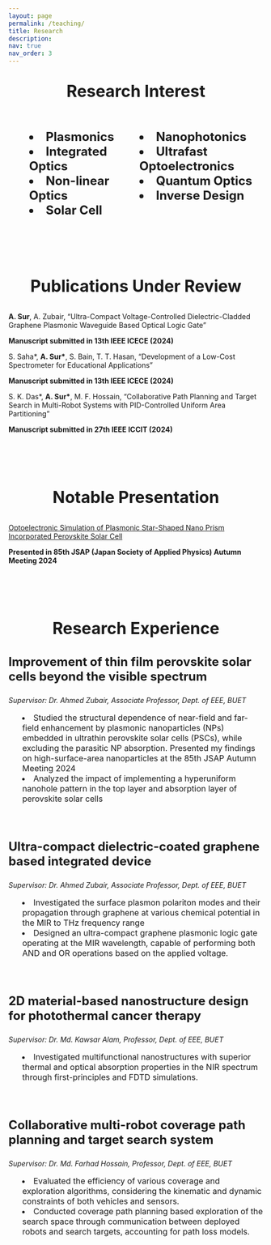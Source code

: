 ```yaml
---
layout: page
permalink: /teaching/
title: Research
description: 
nav: true
nav_order: 3
---
```



<p style="text-align: center; font-size: 32px;">
    <strong>Research Interest</strong>
</p>


<div style="display: flex; justify-content: space-around;">

  <div style="text-align: center; font-size: 24px;">
    <ul style="list-style-position: inside; text-align: left;">
      <li><strong>Plasmonics</strong></li>
      <li><strong>Integrated Optics</strong></li>
      <li><strong>Non-linear Optics</strong></li>
      <li><strong>Solar Cell</strong></li>
    </ul>
  </div>

  <div style="text-align: center; font-size: 24px;">
    <ul style="list-style-position: inside; text-align: left;">
      <li><strong>Nanophotonics</strong></li>
      <li><strong>Ultrafast Optoelectronics</strong></li>
      <li><strong>Quantum Optics</strong></li>
      <li><strong>Inverse Design</strong></li>
    </ul>
  </div>

</div>

<div style="height: 60px;"></div> 

<p style="text-align: center; font-size: 32px;">
    <strong>Publications Under Review</strong>
</p>


<strong>A. Sur</strong>, A. Zubair, “Ultra-Compact Voltage-Controlled Dielectric-Cladded Graphene Plasmonic Waveguide Based Optical Logic Gate”

**Manuscript submitted in 13th IEEE ICECE (2024)**

S. Saha*, <strong>A. Sur*</strong>, S. Bain, T. T. Hasan, “Development of a Low-Cost Spectrometer for Educational Applications”  

**Manuscript submitted in 13th IEEE ICECE (2024)**

S. K. Das*, <strong>A. Sur*</strong>, M. F. Hossain, “Collaborative Path Planning and Target Search in Multi-Robot Systems with PID-Controlled Uniform Area Partitioning” 

**Manuscript submitted in 27th IEEE ICCIT (2024)**

<div style="height: 60px;"></div> 


<p style="text-align: center; font-size: 32px;">
    <strong>Notable Presentation</strong>
</p>

[Optoelectronic Simulation of Plasmonic Star-Shaped Nano Prism Incorporated Perovskite Solar Cell][JSAP]

**Presented in 85th JSAP (Japan Society of Applied Physics) Autumn Meeting 2024**

<div style="height: 60px;"></div> 


<p style="text-align: center; font-size: 32px;">
    <strong>Research Experience</strong>
</p>

<p style="text-align: left; font-size: 24px;">
    <strong>Improvement of thin film perovskite solar cells beyond the visible spectrum</strong>
</p>

<p><i>Supervisor: Dr. Ahmed Zubair, Associate Professor, Dept. of EEE, BUET</i></p>

<div style="text-align: center; font-size: 16px;">
    <ul style="list-style-position: inside; text-align: left;">
      <li>Studied the structural dependence of near-field and far-field enhancement by plasmonic nanoparticles (NPs) embedded in ultrathin perovskite solar cells (PSCs), while excluding the parasitic NP absorption. Presented my findings on high-surface-area nanoparticles at the 85th JSAP Autumn Meeting 2024</li>
      <li>Analyzed the impact of implementing a hyperuniform nanohole pattern in the top layer and absorption layer of perovskite solar cells</li>
    </ul>
</div>

<div style="height: 30px;">
</div> 





<p style="text-align: left; font-size: 24px;">
    <strong>Ultra-compact dielectric-coated graphene based integrated device</strong>
</p>

<p><i>Supervisor: Dr. Ahmed Zubair, Associate Professor, Dept. of EEE, BUET</i></p>

<div style="text-align: center; font-size: 16px;">
    <ul style="list-style-position: inside; text-align: left;">
      <li>Investigated the surface plasmon polariton modes and their propagation through graphene at various chemical potential in the MIR to THz frequency range</li>
      <li>Designed an ultra-compact graphene plasmonic logic gate operating at the MIR wavelength, capable of performing both AND and OR operations based on the applied voltage.</li>
    </ul>
</div>

<div style="height: 30px;">
</div> 




<p style="text-align: left; font-size: 24px;">
    <strong>2D material-based nanostructure design for photothermal cancer therapy</strong>
</p>

<p><i>Supervisor: Dr. Md. Kawsar Alam, Professor, Dept. of EEE, BUET</i></p>

<div style="text-align: center; font-size: 16px;">
    <ul style="list-style-position: inside; text-align: left;">
      <li>Investigated multifunctional nanostructures with superior thermal and optical absorption properties in the NIR spectrum through first-principles and FDTD simulations.</li>
    </ul>
</div>

<div style="height: 30px;">
</div> 



<p style="text-align: left; font-size: 24px;">
    <strong>Collaborative multi-robot coverage path planning and target search system</strong>
</p>

<p><i>Supervisor:  Dr. Md. Farhad Hossain, Professor, Dept. of EEE, BUET</i></p>

<div style="text-align: center; font-size: 16px;">
    <ul style="list-style-position: inside; text-align: left;">
      <li>Evaluated the efficiency of various coverage and exploration algorithms, considering the kinematic and dynamic constraints of both vehicles and sensors.</li>
      <li>Conducted coverage path planning based exploration of the search space through communication between deployed robots and search targets, accounting for path loss models.</li>
    </ul>
</div>

<div style="height: 30px;">
</div> 

[JSAP]: https://docs.google.com/presentation/d/15cIItyCWa-KjU3bGkxi__p--92b0h0_V/edit?usp=sharing&ouid=104682773955332257682&rtpof=true&sd=true